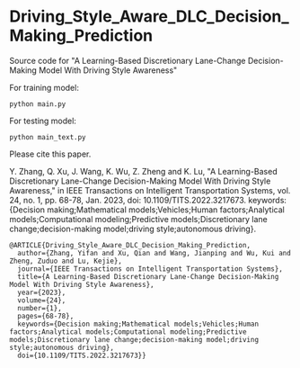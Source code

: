 # Driving_Style_Aware_DLC_Decision_Making_Prediction
Source code for "A Learning-Based Discretionary Lane-Change Decision-Making Model With Driving Style Awareness"

For training model:
```
python main.py
```

For testing model:
```
python main_text.py
```



Please cite this paper.

Y. Zhang, Q. Xu, J. Wang, K. Wu, Z. Zheng and K. Lu, "A Learning-Based Discretionary Lane-Change Decision-Making Model With Driving Style Awareness," in IEEE Transactions on Intelligent Transportation Systems, vol. 24, no. 1, pp. 68-78, Jan. 2023, doi: 10.1109/TITS.2022.3217673.
keywords: {Decision making;Mathematical models;Vehicles;Human factors;Analytical models;Computational modeling;Predictive models;Discretionary lane change;decision-making model;driving style;autonomous driving}.

```
@ARTICLE{Driving_Style_Aware_DLC_Decision_Making_Prediction,
  author={Zhang, Yifan and Xu, Qian and Wang, Jianping and Wu, Kui and Zheng, Zuduo and Lu, Kejie},
  journal={IEEE Transactions on Intelligent Transportation Systems}, 
  title={A Learning-Based Discretionary Lane-Change Decision-Making Model With Driving Style Awareness}, 
  year={2023},
  volume={24},
  number={1},
  pages={68-78},
  keywords={Decision making;Mathematical models;Vehicles;Human factors;Analytical models;Computational modeling;Predictive models;Discretionary lane change;decision-making model;driving style;autonomous driving},
  doi={10.1109/TITS.2022.3217673}}
```
